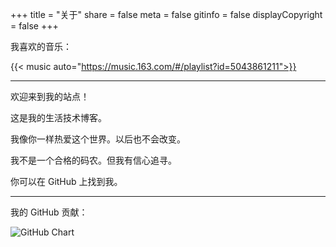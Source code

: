 +++
title = "关于" 
share = false
meta = false
gitinfo = false
displayCopyright = false
+++

我喜欢的音乐：

{{< music auto="https://music.163.com/#/playlist?id=5043861211">}}

---

欢迎来到我的站点！

这是我的生活技术博客。

我像你一样热爱这个世界。以后也不会改变。

我不是一个合格的码农。但我有信心追寻。

你可以在 GitHub 上找到我。

---

我的 GitHub 贡献：

![GitHub Chart](https://ghchart.rshah.org/Gaotianhe)
